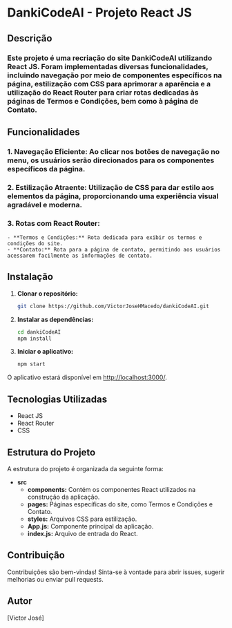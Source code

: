 # DankiCodeAI - Projeto React JS

## Descrição

### Este projeto é uma recriação do site DankiCodeAI utilizando React JS. Foram implementadas diversas funcionalidades, incluindo navegação por meio de componentes específicos na página, estilização com CSS para aprimorar a aparência e a utilização do React Router para criar rotas dedicadas às páginas de Termos e Condições, bem como à página de Contato.

## Funcionalidades

### 1. **Navegação Eficiente:** Ao clicar nos botões de navegação no menu, os usuários serão direcionados para os componentes específicos da página.

### 2. **Estilização Atraente:** Utilização de CSS para dar estilo aos elementos da página, proporcionando uma experiência visual agradável e moderna.

### 3. **Rotas com React Router:**
    - **Termos e Condições:** Rota dedicada para exibir os termos e condições do site.
    - **Contato:** Rota para a página de contato, permitindo aos usuários acessarem facilmente as informações de contato.

## Instalação

1. **Clonar o repositório:**
    ```bash
    git clone https://github.com/VictorJoseHMacedo/dankiCodeAI.git
    ```

2. **Instalar as dependências:**
    ```bash
    cd dankiCodeAI
    npm install
    ```

3. **Iniciar o aplicativo:**
    ```bash
    npm start
    ```

O aplicativo estará disponível em [http://localhost:3000/](http://localhost:3000/).

## Tecnologias Utilizadas

- React JS
- React Router
- CSS

## Estrutura do Projeto

A estrutura do projeto é organizada da seguinte forma:

- **src**
  - **components:** Contém os componentes React utilizados na construção da aplicação.
  - **pages:** Páginas específicas do site, como Termos e Condições e Contato.
  - **styles:** Arquivos CSS para estilização.
  - **App.js:** Componente principal da aplicação.
  - **index.js:** Arquivo de entrada do React.

## Contribuição

Contribuições são bem-vindas! Sinta-se à vontade para abrir issues, sugerir melhorias ou enviar pull requests.

## Autor

[Victor José]
